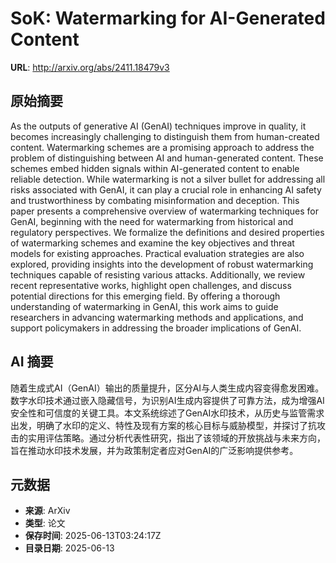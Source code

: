 # SoK: Watermarking for AI-Generated Content

**URL**: http://arxiv.org/abs/2411.18479v3

## 原始摘要

As the outputs of generative AI (GenAI) techniques improve in quality, it
becomes increasingly challenging to distinguish them from human-created
content. Watermarking schemes are a promising approach to address the problem
of distinguishing between AI and human-generated content. These schemes embed
hidden signals within AI-generated content to enable reliable detection. While
watermarking is not a silver bullet for addressing all risks associated with
GenAI, it can play a crucial role in enhancing AI safety and trustworthiness by
combating misinformation and deception. This paper presents a comprehensive
overview of watermarking techniques for GenAI, beginning with the need for
watermarking from historical and regulatory perspectives. We formalize the
definitions and desired properties of watermarking schemes and examine the key
objectives and threat models for existing approaches. Practical evaluation
strategies are also explored, providing insights into the development of robust
watermarking techniques capable of resisting various attacks. Additionally, we
review recent representative works, highlight open challenges, and discuss
potential directions for this emerging field. By offering a thorough
understanding of watermarking in GenAI, this work aims to guide researchers in
advancing watermarking methods and applications, and support policymakers in
addressing the broader implications of GenAI.


## AI 摘要

随着生成式AI（GenAI）输出的质量提升，区分AI与人类生成内容变得愈发困难。数字水印技术通过嵌入隐藏信号，为识别AI生成内容提供了可靠方法，成为增强AI安全性和可信度的关键工具。本文系统综述了GenAI水印技术，从历史与监管需求出发，明确了水印的定义、特性及现有方案的核心目标与威胁模型，并探讨了抗攻击的实用评估策略。通过分析代表性研究，指出了该领域的开放挑战与未来方向，旨在推动水印技术发展，并为政策制定者应对GenAI的广泛影响提供参考。

## 元数据

- **来源**: ArXiv
- **类型**: 论文
- **保存时间**: 2025-06-13T03:24:17Z
- **目录日期**: 2025-06-13
